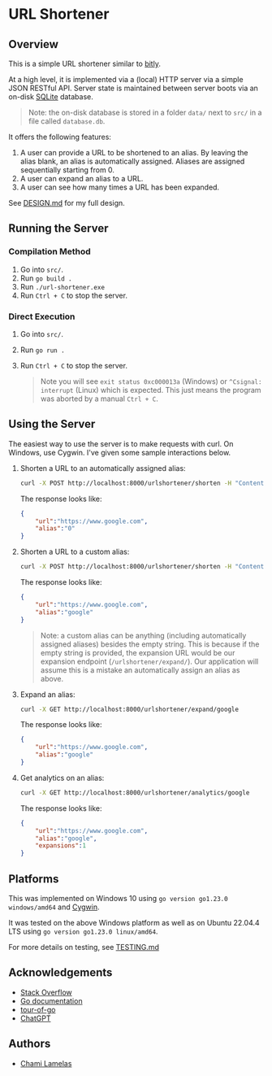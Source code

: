 # URL Shortener

## Overview 

This is a simple URL shortener similar to [bitly](https://bitly.com/). 

At a high level, it is implemented via a (local) HTTP server via a simple JSON RESTful API. Server state is maintained between server boots via an on-disk [SQLite](https://www.sqlite.org/) database.

> Note: the on-disk database is stored in a folder `data/` next to `src/` in a file called `database.db`.

It offers the following features: 

1. A user can provide a URL to be shortened to an alias. By leaving the alias blank, an alias is automatically assigned. Aliases are assigned sequentially starting from 0.
2. A user can expand an alias to a URL. 
3. A user can see how many times a URL has been expanded.

See [DESIGN.md](./DESIGN.md) for my full design.

## Running the Server

### Compilation Method 

1. Go into `src/`.
2. Run `go build .` 
3. Run `./url-shortener.exe`
4. Run `Ctrl + C` to stop the server.

### Direct Execution 

1. Go into `src/`.
2. Run `go run .`
3. Run `Ctrl + C` to stop the server. 

    > Note you will see `exit status 0xc000013a` (Windows) or `^Csignal: interrupt` (Linux) which is expected. This just means the program was aborted by a manual `Ctrl + C`.

## Using the Server 

The easiest way to use the server is to make requests with curl. On Windows, use Cygwin. I've given some sample interactions below.

1. Shorten a URL to an automatically assigned alias:

    ```bash
    curl -X POST http://localhost:8000/urlshortener/shorten -H "Content-Type: application/json" -d '{"url":"https://www.google.com"}'
    ```

    The response looks like: 

    ```json
    {
        "url":"https://www.google.com",
        "alias":"0"
    }
    ```

2. Shorten a URL to a custom alias: 

    ```bash
    curl -X POST http://localhost:8000/urlshortener/shorten -H "Content-Type: application/json" -d '{"url":"https://www.google.com", "alias":"google"}'
    ```

    The response looks like: 

    ```json
    {
        "url":"https://www.google.com",
        "alias":"google"
    }
    ```

    > Note: a custom alias can be anything (including automatically assigned aliases) besides the empty string. This is because if the empty string is provided, the
    expansion URL would be our expansion endpoint (`/urlshortener/expand/`). Our application will assume this is a mistake an automatically assign an alias as above.

3. Expand an alias: 

    ```bash
    curl -X GET http://localhost:8000/urlshortener/expand/google
    ```

    The response looks like: 

    ```json
    {
        "url":"https://www.google.com",
        "alias":"google"
    }
    ```

4. Get analytics on an alias: 

    ```bash
    curl -X GET http://localhost:8000/urlshortener/analytics/google
    ```

    The response looks like: 

    ```json
    {
        "url":"https://www.google.com",
        "alias":"google",
        "expansions":1
    }
    ```

## Platforms

This was implemented on Windows 10 using `go version go1.23.0 windows/amd64` and [Cygwin](https://www.cygwin.com/). 

It was tested on the above Windows platform as well as on Ubuntu 22.04.4 LTS using `go version go1.23.0 linux/amd64`.

For more details on testing, see [TESTING.md](./TESTING.md)

## Acknowledgements 

- [Stack Overflow](https://stackoverflow.com/)
- [Go documentation](https://pkg.go.dev/std)
- [tour-of-go](https://go.dev/tour/)
- [ChatGPT](https://chatgpt.com/)

## Authors 

- [Chami Lamelas](https://sites.google.com/brandeis.edu/chamilamelas)